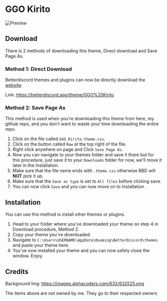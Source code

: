 # GGO Kirito
![Preview](https://raw.githubusercontent.com/VaporousCreeper/BetterDiscord-ThemesAndPlugins/refs/heads/master/Themes/GGO_Kirito/GGOThumbnail-1.4.0.PNG)


## Download
There is 2 methods of downloading this theme, Direct download and Save Page As.

### Method 1: Direct Download
Betterdiscord themes and plugins can now be directly download the [website](https://betterdiscord.app).

Link: https://betterdiscord.app/theme/GGO%20Kirito

### Method 2: Save Page As
This method is used when you're downloading this theme from here, my github repo, and you don't want to waste your time downloading the entire repo.

1. Click on the file called `GGO_Kirito.theme.css`.
1. Click on the button called `Raw` at the top right of the file.
1. Right click anywhere on page and Click `Save Page As`.
1. Now you can navigate to your themes folder and save it there but for this procedure, just save it to your `Downloads` folder for now, we'll move it later in the Installation.
1. Make sure that the file name ends with `.theme.css` otherwise BBD will **NOT** pick it up.
1. Make sure that the `Save as type` is set to `All files` before clicking save.
1. You can now click `Save` and you can now move on to Installation .

## Installation
You can use this method is install other themes or plugins.

1. Head to your folder where you've downloaded your theme on step 4 in Download procedure, Method 2. 
1. Copy your theme you've downloaded. 
1. Navigate to `C:\Users\USERNAME\AppData\Roaming\BetterDiscord\themes` and paste your theme here. 
1. You've now installed your theme and you can now safely close the window. Enjoy.

## Credits 
Background Img: https://images.alphacoders.com/632/632525.png

The items above are not owned by me. They go to their respected owners
